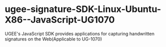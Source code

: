 # ugee-signature-SDK-Linux-Ubuntu-X86--JavaScript-UG1070
UGEE's JavaScript SDK provides applications for capturing handwritten signatures on the Web(Applicable to UG-1070)
